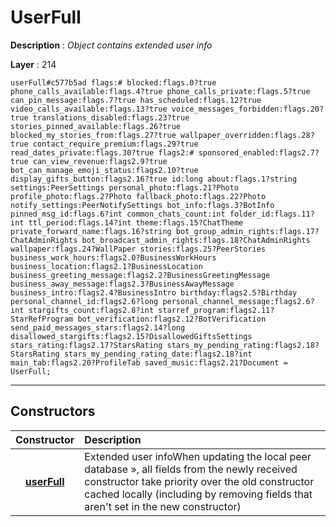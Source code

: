 # UserFull

**Description** : *Object contains extended user info*

**Layer** : 214

```tl
userFull#c577b5ad flags:# blocked:flags.0?true phone_calls_available:flags.4?true phone_calls_private:flags.5?true can_pin_message:flags.7?true has_scheduled:flags.12?true video_calls_available:flags.13?true voice_messages_forbidden:flags.20?true translations_disabled:flags.23?true stories_pinned_available:flags.26?true blocked_my_stories_from:flags.27?true wallpaper_overridden:flags.28?true contact_require_premium:flags.29?true read_dates_private:flags.30?true flags2:# sponsored_enabled:flags2.7?true can_view_revenue:flags2.9?true bot_can_manage_emoji_status:flags2.10?true display_gifts_button:flags2.16?true id:long about:flags.1?string settings:PeerSettings personal_photo:flags.21?Photo profile_photo:flags.2?Photo fallback_photo:flags.22?Photo notify_settings:PeerNotifySettings bot_info:flags.3?BotInfo pinned_msg_id:flags.6?int common_chats_count:int folder_id:flags.11?int ttl_period:flags.14?int theme:flags.15?ChatTheme private_forward_name:flags.16?string bot_group_admin_rights:flags.17?ChatAdminRights bot_broadcast_admin_rights:flags.18?ChatAdminRights wallpaper:flags.24?WallPaper stories:flags.25?PeerStories business_work_hours:flags2.0?BusinessWorkHours business_location:flags2.1?BusinessLocation business_greeting_message:flags2.2?BusinessGreetingMessage business_away_message:flags2.3?BusinessAwayMessage business_intro:flags2.4?BusinessIntro birthday:flags2.5?Birthday personal_channel_id:flags2.6?long personal_channel_message:flags2.6?int stargifts_count:flags2.8?int starref_program:flags2.11?StarRefProgram bot_verification:flags2.12?BotVerification send_paid_messages_stars:flags2.14?long disallowed_stargifts:flags2.15?DisallowedGiftsSettings stars_rating:flags2.17?StarsRating stars_my_pending_rating:flags2.18?StarsRating stars_my_pending_rating_date:flags2.18?int main_tab:flags2.20?ProfileTab saved_music:flags2.21?Document = UserFull;
```

---

## Constructors

| Constructor | Description |
| :---: | :--- |
| [**userFull**](constructor/userFull) | Extended user infoWhen updating the local peer database », all fields from the newly received constructor take priority over the old constructor cached locally (including by removing fields that aren't set in the new constructor) |
